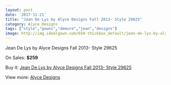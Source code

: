 ```yaml
---
layout: post
date: '2017-11-21'
title: "Jean De Lys by Alyce Designs Fall 2013- Style 29625"
category: Alyce Designs
tags: ["style","gowns","demure","jean","designs"]
image: http://img.idealgown.com/650-thickbox_default/jean-de-lys-by-alyce-designs-fall-2013-style-29625.jpg
---
```

Jean De Lys by Alyce Designs Fall 2013- Style 29625

On Sales: **$259**
<a href="https://www.idealgown.com/en/alyce-designs/268-jean-de-lys-by-alyce-designs-fall-2013-style-29625.html"><amp-img layout="responsive" width="600" height="600" src="//img.idealgown.com/650-thickbox_default/jean-de-lys-by-alyce-designs-fall-2013-style-29625.jpg" alt="Jean De Lys by Alyce Designs Fall 2013- Style 29625 0" /></a>

Buy it: [Jean De Lys by Alyce Designs Fall 2013- Style 29625](https://www.idealgown.com/en/alyce-designs/268-jean-de-lys-by-alyce-designs-fall-2013-style-29625.html "Jean De Lys by Alyce Designs Fall 2013- Style 29625")

View more: [Alyce Designs](https://www.idealgown.com/en/5-alyce-designs "Alyce Designs")
